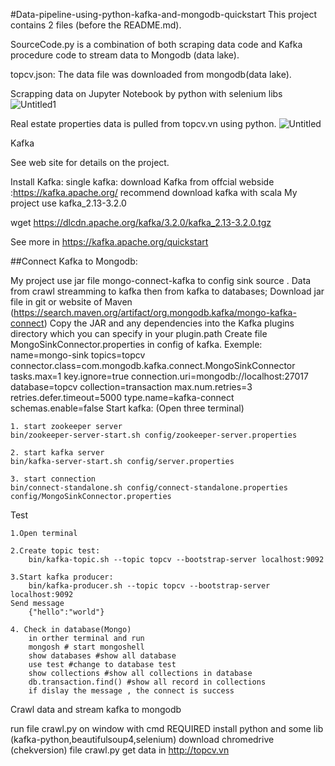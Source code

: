 #Data-pipeline-using-python-kafka-and-mongodb-quickstart
This project contains 2 files (before the README.md).

SourceCode.py is a combination of both scraping data code and Kafka procedure code to stream data to Mongodb (data lake).

topcv.json: The data file was downloaded from mongodb(data lake).


Scrapping data on Jupyter Notebook by python with selenium libs
![Untitled1](https://user-images.githubusercontent.com/100019383/173738115-7c42f943-5300-4f3a-a575-4a2e41f6eaa8.png)


Real estate properties data is pulled from topcv.vn using python.
![Untitled](https://user-images.githubusercontent.com/100019383/173738078-a7be2c76-bfb9-4af8-b386-c50e41e014d8.png)



Kafka

See web site for details on the project.

Install Kafka:
single kafka:
download Kafka from offcial webside :https://kafka.apache.org/
recommend download kafka with scala 
My project use kafka_2.13-3.2.0

wget https://dlcdn.apache.org/kafka/3.2.0/kafka_2.13-3.2.0.tgz

See more in https://kafka.apache.org/quickstart

##Connect Kafka to Mongodb:

My project use jar file mongo-connect-kafka to config sink source . Data from crawl streamming to kafka then from kafka to databases;
Download jar file in git or website of Maven (https://search.maven.org/artifact/org.mongodb.kafka/mongo-kafka-connect)
Copy the JAR and any dependencies into the Kafka plugins directory which you can specify in your plugin.path
Create file MongoSinkConnector.properties in config of kafka. Exemple:
        name=mongo-sink
        topics=topcv
        connector.class=com.mongodb.kafka.connect.MongoSinkConnector
        tasks.max=1
        key.ignore=true
        connection.uri=mongodb://localhost:27017
        database=topcv
        collection=transaction
        max.num.retries=3
        retries.defer.timeout=5000
        type.name=kafka-connect
        schemas.enable=false
Start kafka: (Open three terminal)

    1. start zookeeper server
    bin/zookeeper-server-start.sh config/zookeeper-server.properties
    
    2. start kafka server
    bin/kafka-server-start.sh config/server.properties
    
    3. start connection
    bin/connect-standalone.sh config/connect-standalone.properties config/MongoSinkConnector.properties


Test 

    1.Open terminal
    
    2.Create topic test:
        bin/kafka-topic.sh --topic topcv --bootstrap-server localhost:9092
    
    3.Start kafka producer:
        bin/kafka-producer.sh --topic topcv --bootstrap-server localhost:9092
    Send message
        {"hello":"world"}

    4. Check in database(Mongo)
        in orther terminal and run
        mongosh # start mongoshell
        show databases #show all database
        use test #change to database test
        show collections #show all collections in database
        db.transaction.find() #show all record in collections
        if dislay the message , the connect is success 
    
Crawl data and stream kafka to mongodb

run file crawl.py on window with cmd 
REQUIRED install python and some lib (kafka-python,beautifulsoup4,selenium)
         download chromedrive (chekversion)
file crawl.py get data in http://topcv.vn


















